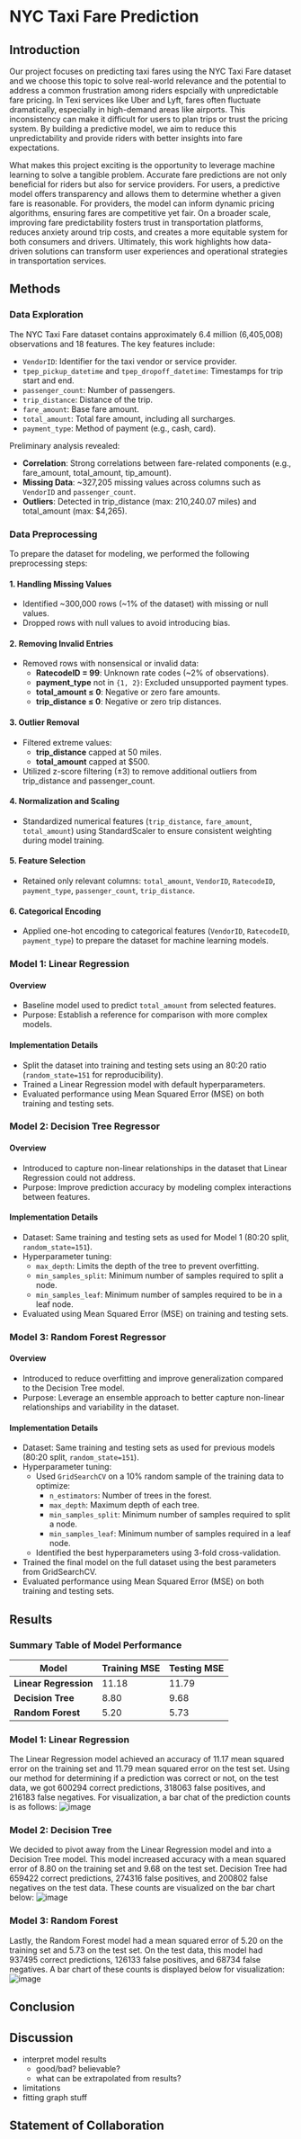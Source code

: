 # NYC Taxi Fare Prediction

## Introduction
Our project focuses on predicting taxi fares using the NYC Taxi Fare dataset and we choose this topic to solve real-world relevance and the potential to address a common frustration among riders espcially with unpredictable fare pricing. In Texi services like Uber and Lyft, fares often fluctuate dramatically, especially in high-demand areas like airports. This inconsistency can make it difficult for users to plan trips or trust the pricing system. By building a predictive model, we aim to reduce this unpredictability and provide riders with better insights into fare expectations.

What makes this project exciting is the opportunity to leverage machine learning to solve a tangible problem. Accurate fare predictions are not only beneficial for riders but also for service providers. For users, a predictive model offers transparency and allows them to determine whether a given fare is reasonable. For providers, the model can inform dynamic pricing algorithms, ensuring fares are competitive yet fair. On a broader scale, improving fare predictability fosters trust in transportation platforms, reduces anxiety around trip costs, and creates a more equitable system for both consumers and drivers. Ultimately, this work highlights how data-driven solutions can transform user experiences and operational strategies in transportation services.


## Methods

### Data Exploration
The NYC Taxi Fare dataset contains approximately 6.4 million (6,405,008) observations and 18 features. The key features include:
- `VendorID`: Identifier for the taxi vendor or service provider.
- `tpep_pickup_datetime` and `tpep_dropoff_datetime`: Timestamps for trip start and end.
- `passenger_count`: Number of passengers.
- `trip_distance`: Distance of the trip.
- `fare_amount`: Base fare amount.
- `total_amount`: Total fare amount, including all surcharges.
- `payment_type`: Method of payment (e.g., cash, card).

Preliminary analysis revealed:
- **Correlation**: Strong correlations between fare-related components (e.g., fare_amount, total_amount, tip_amount).
- **Missing Data**: ~327,205 missing values across columns such as `VendorID` and `passenger_count`.
- **Outliers**: Detected in trip_distance (max: 210,240.07 miles) and total_amount (max: $4,265).



### Data Preprocessing

To prepare the dataset for modeling, we performed the following preprocessing steps:

#### 1. Handling Missing Values
- Identified ~300,000 rows (~1% of the dataset) with missing or null values.
- Dropped rows with null values to avoid introducing bias.

#### 2. Removing Invalid Entries
- Removed rows with nonsensical or invalid data:
  - **RatecodeID = 99**: Unknown rate codes (~2% of observations).
  - **payment_type** not in `{1, 2}`: Excluded unsupported payment types.
  - **total_amount ≤ 0**: Negative or zero fare amounts.
  - **trip_distance ≤ 0**: Negative or zero trip distances.

#### 3. Outlier Removal
- Filtered extreme values:
  - **trip_distance** capped at 50 miles.
  - **total_amount** capped at $500.
- Utilized z-score filtering (±3) to remove additional outliers from trip_distance and passenger_count.

#### 4. Normalization and Scaling
- Standardized numerical features (`trip_distance`, `fare_amount`, `total_amount`) using StandardScaler to ensure consistent weighting during model training.

#### 5. Feature Selection
- Retained only relevant columns: `total_amount`, `VendorID`, `RatecodeID`, `payment_type`, `passenger_count`, `trip_distance`.

#### 6. Categorical Encoding
- Applied one-hot encoding to categorical features (`VendorID`, `RatecodeID`, `payment_type`) to prepare the dataset for machine learning models.








### Model 1: Linear Regression

#### Overview
- Baseline model used to predict `total_amount` from selected features.
- Purpose: Establish a reference for comparison with more complex models.

#### Implementation Details
- Split the dataset into training and testing sets using an 80:20 ratio (`random_state=151` for reproducibility).
- Trained a Linear Regression model with default hyperparameters.
- Evaluated performance using Mean Squared Error (MSE) on both training and testing sets.


### Model 2: Decision Tree Regressor

#### Overview
- Introduced to capture non-linear relationships in the dataset that Linear Regression could not address.
- Purpose: Improve prediction accuracy by modeling complex interactions between features.

#### Implementation Details
- Dataset: Same training and testing sets as used for Model 1 (80:20 split, `random_state=151`).
- Hyperparameter tuning:
  - `max_depth`: Limits the depth of the tree to prevent overfitting.
  - `min_samples_split`: Minimum number of samples required to split a node.
  - `min_samples_leaf`: Minimum number of samples required to be in a leaf node.
- Evaluated using Mean Squared Error (MSE) on training and testing sets.


### Model 3: Random Forest Regressor

#### Overview
- Introduced to reduce overfitting and improve generalization compared to the Decision Tree model.
- Purpose: Leverage an ensemble approach to better capture non-linear relationships and variability in the dataset.

#### Implementation Details
- Dataset: Same training and testing sets as used for previous models (80:20 split, `random_state=151`).
- Hyperparameter tuning:
  - Used `GridSearchCV` on a 10% random sample of the training data to optimize:
    - `n_estimators`: Number of trees in the forest.
    - `max_depth`: Maximum depth of each tree.
    - `min_samples_split`: Minimum number of samples required to split a node.
    - `min_samples_leaf`: Minimum number of samples required in a leaf node.
  - Identified the best hyperparameters using 3-fold cross-validation.
- Trained the final model on the full dataset using the best parameters from GridSearchCV.
- Evaluated performance using Mean Squared Error (MSE) on both training and testing sets.


## Results

### Summary Table of Model Performance

| Model              | Training MSE | Testing MSE  |
|--------------------|--------------|--------------|
| **Linear Regression**  | 11.18        |  11.79     |
| **Decision Tree**      | 8.80         | 9.68     |
| **Random Forest**      | 5.20         | 5.73     |

### Model 1: Linear Regression
The Linear Regression model achieved an accuracy of 11.17 mean squared error on the training set and 11.79 mean squared error on the test set. Using our method for determining if a prediction was correct or not, on the test data, we got 600294 correct predictions, 318063 false positives, and 216183 false negatives. For visualization, a bar chat of the prediction counts is as follows:
![image](https://github.com/user-attachments/assets/1da7c53c-82a1-4b08-97e4-1941d0f94859)

### Model 2: Decision Tree
We decided to pivot away from the Linear Regression model and into a Decision Tree model. This model increased accuracy with a mean squared error of 8.80 on the training set and 9.68 on the test set. Decision Tree had 659422 correct predictions, 274316 false positives, and 200802 false negatives on the test data. These counts are visualized on the bar chart below:
![image](https://github.com/user-attachments/assets/800b9788-5edc-4132-8127-c00c8b9b281e)

### Model 3: Random Forest
Lastly, the Random Forest model had a mean squared error of 5.20 on the training set and 5.73 on the test set. On the test data, this model had 937495 correct predictions, 126133 false positives, and 68734 false negatives. A bar chart of these counts is displayed below for visualization:
![image](https://github.com/user-attachments/assets/650db28e-9988-4c61-b289-385e4a81033d)

## Conclusion


## Discussion

- interpret model results
  - good/bad? believable?
  - what can be extrapolated from results?
- limitations
- fitting graph stuff


## Statement of Collaboration


